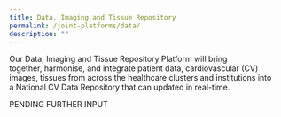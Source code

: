 ```yaml
---
title: Data, Imaging and Tissue Repository
permalink: /joint-platforms/data/
description: ""
---
```

Our Data, Imaging and Tissue Repository Platform will bring together, harmonise, and integrate patient data, cardiovascular (CV) images, tissues from across the healthcare clusters and institutions into a National CV Data Repository that can updated in real-time.

PENDING FURTHER INPUT